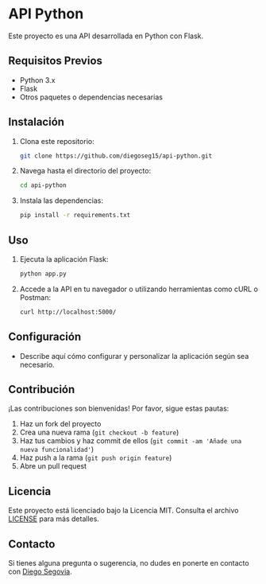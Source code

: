 # API Python

Este proyecto es una API desarrollada en Python con Flask.

## Requisitos Previos

- Python 3.x
- Flask
- Otros paquetes o dependencias necesarias

## Instalación

1. Clona este repositorio:

   ```bash
   git clone https://github.com/diegoseg15/api-python.git
   ```

2. Navega hasta el directorio del proyecto:

   ```bash
   cd api-python
   ```

3. Instala las dependencias:

   ```bash
   pip install -r requirements.txt
   ```

## Uso

1. Ejecuta la aplicación Flask:

   ```bash
   python app.py
   ```

2. Accede a la API en tu navegador o utilizando herramientas como cURL o Postman:

   ```bash
   curl http://localhost:5000/
   ```

## Configuración

- Describe aquí cómo configurar y personalizar la aplicación según sea necesario.

## Contribución

¡Las contribuciones son bienvenidas! Por favor, sigue estas pautas:

1. Haz un fork del proyecto
2. Crea una nueva rama (`git checkout -b feature`)
3. Haz tus cambios y haz commit de ellos (`git commit -am 'Añade una nueva funcionalidad'`)
4. Haz push a la rama (`git push origin feature`)
5. Abre un pull request

## Licencia

Este proyecto está licenciado bajo la Licencia MIT. Consulta el archivo [LICENSE](LICENSE) para más detalles.

## Contacto

Si tienes alguna pregunta o sugerencia, no dudes en ponerte en contacto con [Diego Segovia](mailto:diegofersv15@hotmail.com).
